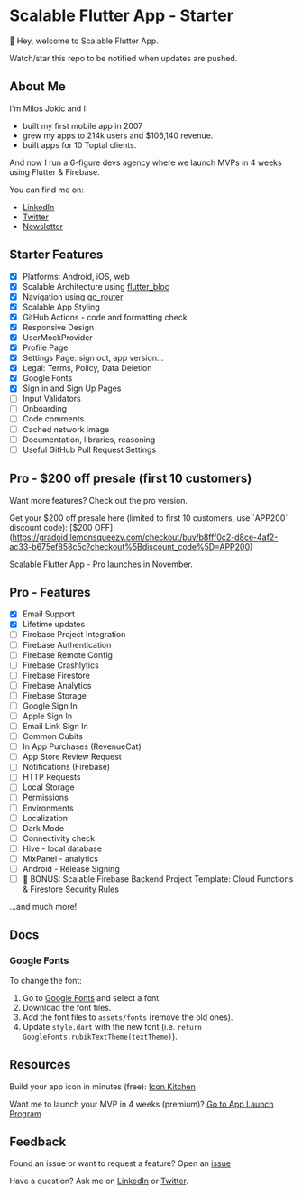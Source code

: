 # Scalable Flutter App - Starter

👋 Hey, welcome to Scalable Flutter App.

Watch/star this repo to be notified when updates are pushed.

## About Me

I'm Milos Jokic and I:

- built my first mobile app in 2007
- grew my apps to 214k users and $106,140 revenue.
- built apps for 10 Toptal clients.

And now I run a 6-figure devs agency where we launch MVPs in 4 weeks using Flutter & Firebase.

You can find me on:

- [LinkedIn](https://www.linkedin.com/in/milos-jokic/)
- [Twitter](https://twitter.com/miloshjokic)
- [Newsletter](http://flutterpreneur.com/)

## Starter Features

- [X] Platforms: Android, iOS, web
- [X] Scalable Architecture using [flutter_bloc](https://bloclibrary.dev/)
- [X] Navigation using [go_router](https://pub.dev/packages/go_router)
- [X] Scalable App Styling
- [X] GitHub Actions - code and formatting check
- [X] Responsive Design
- [X] UserMockProvider
- [X] Profile Page
- [X] Settings Page: sign out, app version...
- [X] Legal: Terms, Policy, Data Deletion
- [X] Google Fonts
- [X] Sign in and Sign Up Pages
- [ ] Input Validators
- [ ] Onboarding
- [ ] Code comments
- [ ] Cached network image
- [ ] Documentation, libraries, reasoning
- [ ] Useful GitHub Pull Request Settings

## Pro - $200 off presale (first 10 customers)

Want more features? Check out the pro version.

Get your $200 off presale here (limited to first 10 customers, use `APP200` discount code): [$200 OFF](https://gradoid.lemonsqueezy.com/checkout/buy/b8fff0c2-d8ce-4af2-ac33-b675ef858c5c?checkout%5Bdiscount_code%5D=APP200)

Scalable Flutter App - Pro launches in November.

## Pro - Features

- [X] Email Support
- [X] Lifetime updates
- [ ] Firebase Project Integration
- [ ] Firebase Authentication
- [ ] Firebase Remote Config
- [ ] Firebase Crashlytics
- [ ] Firebase Firestore
- [ ] Firebase Analytics
- [ ] Firebase Storage
- [ ] Google Sign In
- [ ] Apple Sign In
- [ ] Email Link Sign In
- [ ] Common Cubits
- [ ] In App Purchases (RevenueCat)
- [ ] App Store Review Request
- [ ] Notifications (Firebase)
- [ ] HTTP Requests
- [ ] Local Storage
- [ ] Permissions
- [ ] Environments
- [ ] Localization
- [ ] Dark Mode
- [ ] Connectivity check
- [ ] Hive - local database
- [ ] MixPanel - analytics
- [ ] Android - Release Signing
- [ ] 🎉 BONUS: Scalable Firebase Backend Project Template: Cloud Functions & Firestore Security Rules

...and much more!

## Docs

### Google Fonts

To change the font:

1. Go to [Google Fonts](https://fonts.google.com/) and select a font.
2. Download the font files.
3. Add the font files to `assets/fonts` (remove the old ones).
4. Update `style.dart` with the new font (i.e. `return GoogleFonts.rubikTextTheme(textTheme)`).

## Resources

Build your app icon in minutes (free): [Icon Kitchen](https://icon.kitchen/)

Want me to launch your MVP in 4 weeks (premium)? [Go to App Launch Program](https://applaunchprogram.com/)

## Feedback

Found an issue or want to request a feature? Open an [issue](https://github.com/Gradoid/scalable_flutter_app_starter/issues)

Have a question? Ask me on [LinkedIn](https://www.linkedin.com/in/milos-jokic/) or [Twitter](https://twitter.com/miloshjokic).
